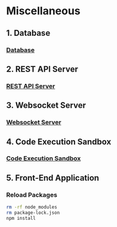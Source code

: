 # Miscellaneous

## 1. Database

### [Database](https://github.com/matthew-godin/Licode/tree/master/doc/miscellaneous/database)

## 2. REST API Server

### [REST API Server](https://github.com/matthew-godin/Licode/tree/master/doc/miscellaneous/rest-api-server)

## 3. Websocket Server

### [Websocket Server](https://github.com/matthew-godin/Licode/tree/master/doc/miscellaneous/websocket-server)

## 4. Code Execution Sandbox

### [Code Execution Sandbox](https://github.com/matthew-godin/Licode/tree/master/doc/miscellaneous/code-execution-sandbox)

## 5. Front-End Application

### Reload Packages

```bash
rm -rf node_modules
rm package-lock.json
npm install
```
